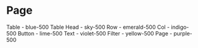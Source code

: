 # Page

Table - blue-500
Table Head - sky-500
Row - emerald-500
Col - indigo-500
Button - lime-500
Text - violet-500
Filter - yellow-500
Page - purple-500
